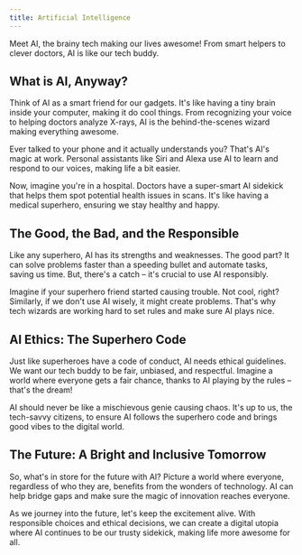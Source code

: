 ```yaml
---
title: Artificial Intelligence
---
```


Meet AI, the brainy tech making our lives awesome! From smart helpers to clever doctors, AI is like our tech buddy.

## What is AI, Anyway?

Think of AI as a smart friend for our gadgets. It's like having a tiny brain inside your computer, making it do cool things. From recognizing your voice to helping doctors analyze X-rays, AI is the behind-the-scenes wizard making everything awesome.

Ever talked to your phone and it actually understands you? That's AI's magic at work. Personal assistants like Siri and Alexa use AI to learn and respond to our voices, making life a bit easier.

Now, imagine you're in a hospital. Doctors have a super-smart AI sidekick that helps them spot potential health issues in scans. It's like having a medical superhero, ensuring we stay healthy and happy.

## The Good, the Bad, and the Responsible

Like any superhero, AI has its strengths and weaknesses. The good part? It can solve problems faster than a speeding bullet and automate tasks, saving us time. But, there's a catch – it's crucial to use AI responsibly.

Imagine if your superhero friend started causing trouble. Not cool, right? Similarly, if we don't use AI wisely, it might create problems. That's why tech wizards are working hard to set rules and make sure AI plays nice.

## AI Ethics: The Superhero Code

Just like superheroes have a code of conduct, AI needs ethical guidelines. We want our tech buddy to be fair, unbiased, and respectful. Imagine a world where everyone gets a fair chance, thanks to AI playing by the rules – that's the dream!

AI should never be like a mischievous genie causing chaos. It's up to us, the tech-savvy citizens, to ensure AI follows the superhero code and brings good vibes to the digital world.

## The Future: A Bright and Inclusive Tomorrow

So, what's in store for the future with AI? Picture a world where everyone, regardless of who they are, benefits from the wonders of technology. AI can help bridge gaps and make sure the magic of innovation reaches everyone.

As we journey into the future, let's keep the excitement alive. With responsible choices and ethical decisions, we can create a digital utopia where AI continues to be our trusty sidekick, making life more awesome for all.
